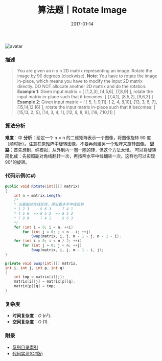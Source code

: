 ﻿---
title: 算法题丨Rotate Image
tags:
  - 算法
  - 编程技巧
  - 数据结构
categories: 计算机基础
date: 2017-01-14
---
![avatar](https://mysite.bj.bcebos.com/images/articles/c0a0a416-695d-496d-9b0e-3cd45580d5ed.jpg)

### 描述
>You are given an n x n 2D matrix representing an image.
Rotate the image by 90 degrees (clockwise).
**Note**:
You have to rotate the image in-place, which means you have to modify the input 2D matrix directly. DO NOT allocate another 2D matrix and do the rotation.
**Example 1**:
Given input matrix = 
[
  [1,2,3],
  [4,5,6],
  [7,8,9]
],
rotate the input matrix in-place such that it becomes:
[
  [7,4,1],
  [8,5,2],
  [9,6,3]
]
**Example 2**:
Given input matrix =
[
  [ 5, 1, 9,11],
  [ 2, 4, 8,10],
  [13, 3, 6, 7],
  [15,14,12,16]
], 
rotate the input matrix in-place such that it becomes:
[
  [15,13, 2, 5],
  [14, 3, 4, 1],
  [12, 6, 8, 9],
  [16, 7,10,11]
]

<!-- more -->

### 算法分析
**难度**：中
**分析**：给定一个 n × n 的二维矩阵表示一个图像，将图像旋转 90 度（顺时针）。注意在原矩阵中旋转图像，不要再创建另一个矩阵来旋转图像。
**思路**：首先想到，纯模拟，从外到内一圈一圈的转，但这个方法太慢。
可以将旋转简化成：先按照副对角线翻转一次，再按照水平中线翻转一次，这样也可以实现90°的旋转。

### 代码示例(C#)
```csharp
public void Rotate(int[][] matrix)
{
    int n = matrix.Length;
    /*
    * 沿着副对角线反转，再沿着水平中线反转
    * 1 2 3     9 6 3     7 4 1
    * 4 5 6  => 8 5 2  => 8 5 2
    * 7 8 9     7 4 1     9 6 3
    */
    for (int i = 0; i < n; ++i)
        for (int j = 0; j < n - i; ++j)
            Swap(matrix, i, j, n - 1 - j, n - 1 - i);
    for (int i = 0; i < n / 2; ++i)
        for (int j = 0; j < n; ++j)
            Swap(matrix, i, j, n - 1 - i, j);
}

private void Swap(int[][] matrix,
int i, int j, int p, int q)
{
    int tmp = matrix[i][j];
    matrix[i][j] = matrix[p][q];
    matrix[p][q] = tmp;
}
```

### 复杂度
- **时间复杂度**：*O* (n²). 
- **空间复杂度**：*O* (1).

### 附录
- [系列目录索引](/posts/algorithm/index/)
- [代码实现(C#版)](https://github.com/lizzie2008/LeetCode.git)
